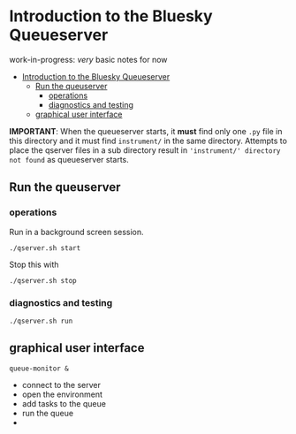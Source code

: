# Introduction to the Bluesky Queueserver

work-in-progress: *very* basic notes for now

- [Introduction to the Bluesky Queueserver](#introduction-to-the-bluesky-queueserver)
  - [Run the queuserver](#run-the-queuserver)
    - [operations](#operations)
    - [diagnostics and testing](#diagnostics-and-testing)
  - [graphical user interface](#graphical-user-interface)

**IMPORTANT**:  When the queueserver starts, it **must** find only one `.py` file in this directory and it must find `instrument/` in the same directory.  Attempts to place the qserver files in a sub directory result in `'instrument/' directory not found` as queueserver starts.

## Run the queuserver

### operations

Run in a background screen session.

`./qserver.sh start`

Stop this with

`./qserver.sh stop`

### diagnostics and testing

`./qserver.sh run`

## graphical user interface

`queue-monitor &`

- connect to the server
- open the environment
- add tasks to the queue
- run the queue
-
